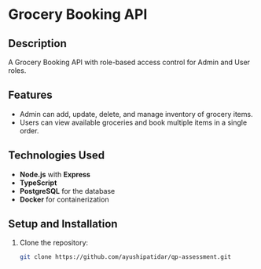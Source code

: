 # Grocery Booking API

## Description
A Grocery Booking API with role-based access control for Admin and User roles. 

## Features
- Admin can add, update, delete, and manage inventory of grocery items.
- Users can view available groceries and book multiple items in a single order.

## Technologies Used
- **Node.js** with **Express**
- **TypeScript**
- **PostgreSQL** for the database
- **Docker** for containerization

## Setup and Installation
1. Clone the repository:
   ```bash
   git clone https://github.com/ayushipatidar/qp-assessment.git
